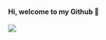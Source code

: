 #### Hi, welcome to my Github 👋

<img src="https://github-readme-stats.vercel.app/api?username=TangSY&include_all_commits=true&show_icons=true&hide_title=true" />
